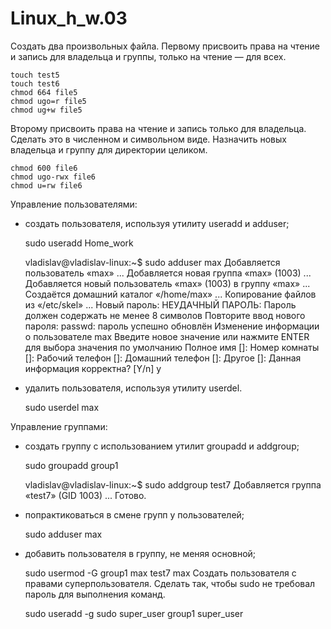 # Linux_h_w.03
Создать два произвольных файла. Первому присвоить права на чтение и запись для владельца и группы, только на чтение — для всех.
	
	touch test5
	touch test6 
	chmod 664 file5
	chmod ugo=r file5
	chmod ug+w file5
	
Второму присвоить права на чтение и запись только для владельца. Сделать это в численном и символьном виде.
Назначить новых владельца и группу для директории целиком.

	chmod 600 file6
	chmod ugo-rwx file6
 	chmod u=rw file6

Управление пользователями:
* создать пользователя, используя утилиту useradd и adduser;
	

	sudo useradd Home_work
	
	vladislav@vladislav-linux:~$ sudo adduser max
	Добавляется пользователь «max» ...
	Добавляется новая группа «max» (1003) ...
	Добавляется новый пользователь «max» (1003) в группу «max» ...
	Создаётся домашний каталог «/home/max» ...
	Копирование файлов из «/etc/skel» ...
	Новый пароль:
	НЕУДАЧНЫЙ ПАРОЛЬ: Пароль должен содержать не менее 8 символов
	Повторите ввод нового пароля:
	passwd: пароль успешно обновлён
	Изменение информации о пользователе max
	Введите новое значение или нажмите ENTER для выбора значения по умолчанию
       	 Полное имя []:
       	 Номер комнаты []:
        	Рабочий телефон []:
        	Домашний телефон []:
       	 Другое []:
	Данная информация корректна? [Y/n] y

* удалить пользователя, используя утилиту userdel.

	sudo userdel max

Управление группами:
* создать группу с использованием утилит groupadd и addgroup;

	sudo groupadd group1
	
	vladislav@vladislav-linux:~$ sudo addgroup test7
	Добавляется группа «test7» (GID 1003) ...
	Готово.

* попрактиковаться в смене групп у пользователей;
	
	sudo adduser max
	
* добавить пользователя в группу, не меняя основной;

	sudo usermod -G group1 max
	test7 max
Создать пользователя с правами суперпользователя. Сделать так, чтобы sudo не требовал пароль для выполнения команд.
	
	sudo useradd -g sudo super_user
	group1 super_user 
